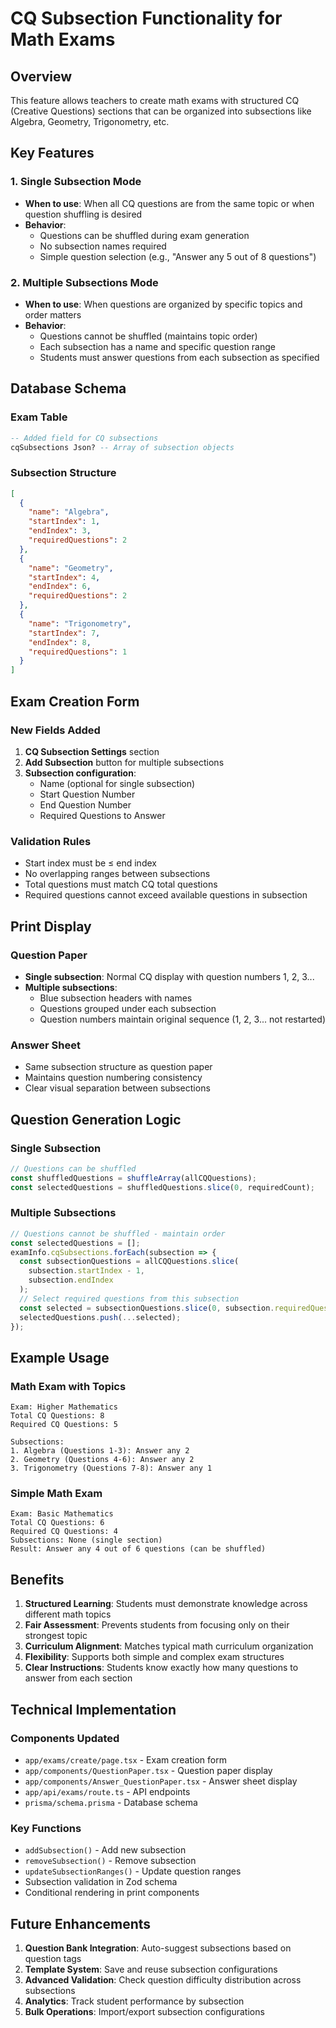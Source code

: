 # CQ Subsection Functionality for Math Exams

## Overview
This feature allows teachers to create math exams with structured CQ (Creative Questions) sections that can be organized into subsections like Algebra, Geometry, Trigonometry, etc.

## Key Features

### 1. Single Subsection Mode
- **When to use**: When all CQ questions are from the same topic or when question shuffling is desired
- **Behavior**: 
  - Questions can be shuffled during exam generation
  - No subsection names required
  - Simple question selection (e.g., "Answer any 5 out of 8 questions")

### 2. Multiple Subsections Mode
- **When to use**: When questions are organized by specific topics and order matters
- **Behavior**:
  - Questions cannot be shuffled (maintains topic order)
  - Each subsection has a name and specific question range
  - Students must answer questions from each subsection as specified

## Database Schema

### Exam Table
```sql
-- Added field for CQ subsections
cqSubsections Json? -- Array of subsection objects
```

### Subsection Structure
```json
[
  {
    "name": "Algebra",
    "startIndex": 1,
    "endIndex": 3,
    "requiredQuestions": 2
  },
  {
    "name": "Geometry", 
    "startIndex": 4,
    "endIndex": 6,
    "requiredQuestions": 2
  },
  {
    "name": "Trigonometry",
    "startIndex": 7,
    "endIndex": 8,
    "requiredQuestions": 1
  }
]
```

## Exam Creation Form

### New Fields Added
1. **CQ Subsection Settings** section
2. **Add Subsection** button for multiple subsections
3. **Subsection configuration**:
   - Name (optional for single subsection)
   - Start Question Number
   - End Question Number  
   - Required Questions to Answer

### Validation Rules
- Start index must be ≤ end index
- No overlapping ranges between subsections
- Total questions must match CQ total questions
- Required questions cannot exceed available questions in subsection

## Print Display

### Question Paper
- **Single subsection**: Normal CQ display with question numbers 1, 2, 3...
- **Multiple subsections**: 
  - Blue subsection headers with names
  - Questions grouped under each subsection
  - Question numbers maintain original sequence (1, 2, 3... not restarted)

### Answer Sheet
- Same subsection structure as question paper
- Maintains question numbering consistency
- Clear visual separation between subsections

## Question Generation Logic

### Single Subsection
```typescript
// Questions can be shuffled
const shuffledQuestions = shuffleArray(allCQQuestions);
const selectedQuestions = shuffledQuestions.slice(0, requiredCount);
```

### Multiple Subsections
```typescript
// Questions cannot be shuffled - maintain order
const selectedQuestions = [];
examInfo.cqSubsections.forEach(subsection => {
  const subsectionQuestions = allCQQuestions.slice(
    subsection.startIndex - 1, 
    subsection.endIndex
  );
  // Select required questions from this subsection
  const selected = subsectionQuestions.slice(0, subsection.requiredQuestions);
  selectedQuestions.push(...selected);
});
```

## Example Usage

### Math Exam with Topics
```
Exam: Higher Mathematics
Total CQ Questions: 8
Required CQ Questions: 5

Subsections:
1. Algebra (Questions 1-3): Answer any 2
2. Geometry (Questions 4-6): Answer any 2  
3. Trigonometry (Questions 7-8): Answer any 1
```

### Simple Math Exam
```
Exam: Basic Mathematics
Total CQ Questions: 6
Required CQ Questions: 4
Subsections: None (single section)
Result: Answer any 4 out of 6 questions (can be shuffled)
```

## Benefits

1. **Structured Learning**: Students must demonstrate knowledge across different math topics
2. **Fair Assessment**: Prevents students from focusing only on their strongest topic
3. **Curriculum Alignment**: Matches typical math curriculum organization
4. **Flexibility**: Supports both simple and complex exam structures
5. **Clear Instructions**: Students know exactly how many questions to answer from each section

## Technical Implementation

### Components Updated
- `app/exams/create/page.tsx` - Exam creation form
- `app/components/QuestionPaper.tsx` - Question paper display
- `app/components/Answer_QuestionPaper.tsx` - Answer sheet display
- `app/api/exams/route.ts` - API endpoints
- `prisma/schema.prisma` - Database schema

### Key Functions
- `addSubsection()` - Add new subsection
- `removeSubsection()` - Remove subsection
- `updateSubsectionRanges()` - Update question ranges
- Subsection validation in Zod schema
- Conditional rendering in print components

## Future Enhancements

1. **Question Bank Integration**: Auto-suggest subsections based on question tags
2. **Template System**: Save and reuse subsection configurations
3. **Advanced Validation**: Check question difficulty distribution across subsections
4. **Analytics**: Track student performance by subsection
5. **Bulk Operations**: Import/export subsection configurations 